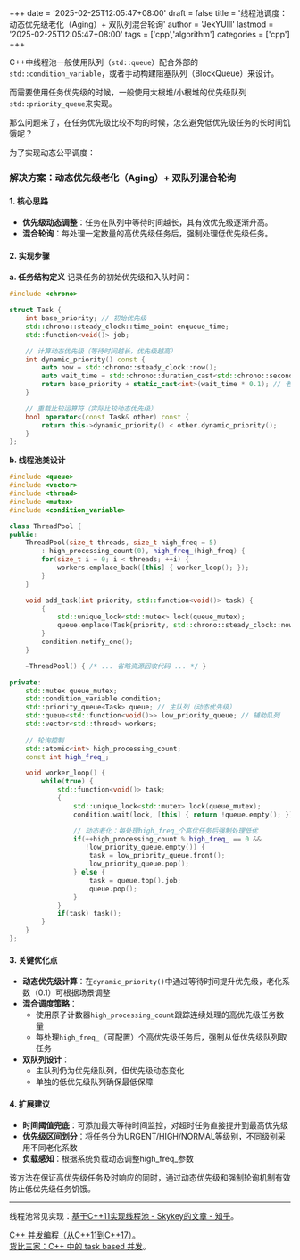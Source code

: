 +++
date = '2025-02-25T12:05:47+08:00'
draft = false
title = '线程池调度：动态优先级老化（Aging）+ 双队列混合轮询'
author = 'JekYUlll'
lastmod = '2025-02-25T12:05:47+08:00'
tags = ['cpp','algorithm']
categories = ['cpp']
+++

C++中线程池一般使用队列（`std::queue`）配合外部的`std::condition_variable`，或者手动构建阻塞队列（BlockQueue）来设计。  

而需要使用任务优先级的时候，一般使用大根堆/小根堆的优先级队列`std::priority_queue`来实现。  

那么问题来了，在任务优先级比较不均的时候，怎么避免低优先级任务的长时间饥饿呢？

为了实现动态公平调度：

### 解决方案：动态优先级老化（Aging）+ 双队列混合轮询

#### 1. 核心思路
- **优先级动态调整**：任务在队列中等待时间越长，其有效优先级逐渐升高。
- **混合轮询**：每处理一定数量的高优先级任务后，强制处理低优先级任务。

#### 2. 实现步骤

**a. 任务结构定义**
记录任务的初始优先级和入队时间：
```cpp
#include <chrono>

struct Task {
    int base_priority; // 初始优先级
    std::chrono::steady_clock::time_point enqueue_time;
    std::function<void()> job;

    // 计算动态优先级（等待时间越长，优先级越高）
    int dynamic_priority() const {
        auto now = std::chrono::steady_clock::now();
        auto wait_time = std::chrono::duration_cast<std::chrono::seconds>(now - enqueue_time).count();
        return base_priority + static_cast<int>(wait_time * 0.1); // 老化系数可调
    }

    // 重载比较运算符（实际比较动态优先级）
    bool operator<(const Task& other) const {
        return this->dynamic_priority() < other.dynamic_priority(); 
    }
};
```

**b. 线程池类设计**
```cpp
#include <queue>
#include <vector>
#include <thread>
#include <mutex>
#include <condition_variable>

class ThreadPool {
public:
    ThreadPool(size_t threads, size_t high_freq = 5) 
        : high_processing_count(0), high_freq_(high_freq) {
        for(size_t i = 0; i < threads; ++i) {
            workers.emplace_back([this] { worker_loop(); });
        }
    }

    void add_task(int priority, std::function<void()> task) {
        {
            std::unique_lock<std::mutex> lock(queue_mutex);
            queue.emplace(Task{priority, std::chrono::steady_clock::now(), task});
        }
        condition.notify_one();
    }

    ~ThreadPool() { /* ... 省略资源回收代码 ... */ }

private:
    std::mutex queue_mutex;
    std::condition_variable condition;
    std::priority_queue<Task> queue; // 主队列（动态优先级）
    std::queue<std::function<void()>> low_priority_queue; // 辅助队列
    std::vector<std::thread> workers;
    
    // 轮询控制
    std::atomic<int> high_processing_count;
    const int high_freq_;

    void worker_loop() {
        while(true) {
            std::function<void()> task;
            {
                std::unique_lock<std::mutex> lock(queue_mutex);
                condition.wait(lock, [this] { return !queue.empty(); });

                // 动态老化：每处理high_freq_个高优任务后强制处理低优
                if(++high_processing_count % high_freq_ == 0 && 
                   !low_priority_queue.empty()) {
                    task = low_priority_queue.front();
                    low_priority_queue.pop();
                } else {
                    task = queue.top().job;
                    queue.pop();
                }
            }
            if(task) task();
        }
    }
};
```

#### 3. 关键优化点
- **动态优先级计算**：在`dynamic_priority()`中通过等待时间提升优先级，老化系数（0.1）可根据场景调整
- **混合调度策略**：
  - 使用原子计数器`high_processing_count`跟踪连续处理的高优先级任务数量
  - 每处理`high_freq_`（可配置）个高优先级任务后，强制从低优先级队列取任务
- **双队列设计**：
  - 主队列仍为优先级队列，但优先级动态变化
  - 单独的低优先级队列确保最低保障

#### 4. 扩展建议
- **时间阈值兜底**：可添加最大等待时间监控，对超时任务直接提升到最高优先级
- **优先级区间划分**：将任务分为URGENT/HIGH/NORMAL等级别，不同级别采用不同老化系数
- **负载感知**：根据系统负载动态调整high_freq_参数

该方法在保证高优先级任务及时响应的同时，通过动态优先级和强制轮询机制有效防止低优先级任务饥饿。

---

线程池常见实现：[基于C++11实现线程池 - Skykey的文章 - 知乎](https://zhuanlan.zhihu.com/p/367309864)。

[C++ 并发编程（从C++11到C++17）](https://paul.pub/cpp-concurrency/)。  
[货比三家：C++ 中的 task based 并发](https://segmentfault.com/a/1190000002706259)。